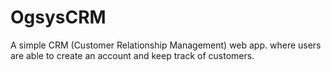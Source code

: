 # OgsysCRM
A simple CRM (Customer Relationship Management) web app. where users are able to create an account and keep track of customers.
